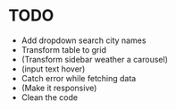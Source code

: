 # TODO

- Add dropdown search city names
- Transform table to grid
- (Transform sidebar weather a carousel)
- (input text hover)
- Catch error while fetching data
- (Make it responsive)
- Clean the code
